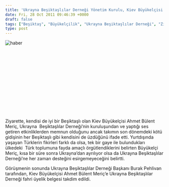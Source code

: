 ```yaml
---
title: 'Ukrayna Beşiktaşlılar Derneği Yönetim Kurulu, Kiev Büyükelçisi Ahmet Bülent Meriç’e Veda Ziyaretinde Bulundu'
date: Fri, 28 Oct 2011 09:46:39 +0000
draft: false
tags: ["Beşiktaş", "Büyükelçilik", "Ukrayna Beşiktaşlılar Derneği", "Ziyaret"]
type: post
---
```







![haber](http://arsiv.tuid.org.ua/images/haber/bjkdernek.jpg)

 

 

 

 

 

 

 

Ziyarette, kendisi de iyi bir Beşiktaşlı olan Kiev Büyükelçisi Ahmet Bülent Meriç, Ukrayna  Beşiktaşlılar Derneği’nin kuruluşundan ve yaptığı ses getiren etkinliklerden memnun olduğunu ancak takımın son dönemdeki kötü gidişinin her Beşiktaşlı gibi kendisini de üzdüğünü ifade etti. Yurtdışında yaşayan Türklerin fikirleri farklı da olsa, tek bir gaye ile bulundukları ülkedeki  Türk toplumuna fayda amaçlı örgütlendiklerini belirten Büyükelçi Meriç, kısa bir süre sonra Ukrayna’dan ayrılıyor olsa da Ukrayna Beşiktaşlılar Derneği’ne her zaman desteğini esirgemeyeceğini belirtti.

Görüşmenin sonunda Ukrayna Beşiktaşlılar Derneği Başkanı Burak Pehlivan tarafından, Kiev Büyükelçisi Ahmet Bülent Meriç’e Ukrayna Beşiktaşlılar Derneği fahri üyelik belgesi takdim edildi.

 

 





